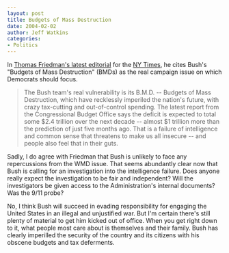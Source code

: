 ```yaml
---
layout: post
title: Budgets of Mass Destruction
date: 2004-02-02
author: Jeff Watkins
categories:
- Politics
---
```


<p>In <a
href="http://nytimes.com/2004/02/01/opinion/01FRIE.html?8hpib">Thomas
Friedman's latest editorial</a> for the <a href="http://nytimes.com">NY
Times</a>, he cites Bush's "Budgets of Mass Destruction" (BMDs) as the
real campaign issue on which Democrats should focus.</p>
<blockquote
cite="http://nytimes.com/2004/02/01/opinion/01FRIE.html?8hpib">
	<p>The Bush team's real vulnerability is its B.M.D. -- Budgets
	of Mass Destruction, which have recklessly imperiled the nation's
	future, with crazy tax-cutting and out-of-control spending. The
	latest report from the Congressional Budget Office says the deficit
	is expected to total some $2.4 trillion over the next decade
	-- almost $1 trillion more than the prediction of just five
	months ago. That is a failure of intelligence and common sense that
	threatens to make us all insecure -- and people also feel that
	in their guts.</p>
</blockquote>
<p>Sadly, I do agree with Friedman that Bush is unlikely to face any
repercussions from the WMD issue. That seems abundantly clear now that
Bush is calling for an investigation into the intelligence failure.
Does anyone really expect the investigation to be fair and independent?
Will the investigators be given access to the Administration's internal
documents? Was the 9/11 probe?</p>
<p>No, I think Bush will succeed in evading responsibility for engaging
the United States in an illegal and unjustified war. But I'm certain
there's still plenty of material to get him kicked out of office. When
you get right down to it, what people most care about is themselves and
their family. Bush has clearly imperilled the security of the country
and its citizens with his obscene budgets and tax deferments.</p>